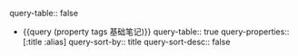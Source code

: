 query-table:: false

- {{query (property tags 基础笔记)}}
  query-table:: true
  query-properties:: [:title :alias]
  query-sort-by:: title
  query-sort-desc:: false